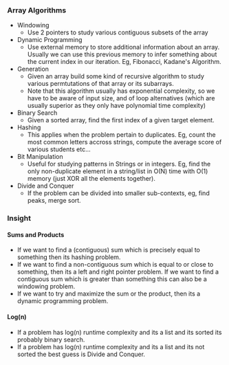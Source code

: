 ### Array Algorithms
- Windowing
	- Use 2 pointers to study various contiguous subsets of the array
- Dynamic Programming
	- Use external memory to store additional information about an array. Usually we can use this previous memory to infer something about the current index in our iteration. Eg, Fibonacci, Kadane's Algorithm.
- Generation
	- Given an array build some kind of recursive algorithm to study various permtutations of that array or its subarrays.
	- Note that this algorithm usually has exponential complexity, so we have to be aware of input size, and of loop alternatives (which are usually superior as they only have polynomial time complexity)
- Binary Search
	- Given a sorted array, find the first index of a given target element.
- Hashing
	- This applies when the problem pertain to duplicates. Eg, count the most common letters accross strings, compute the average score of various students etc...
- Bit Manipulation
	- Useful for studying patterns in Strings or in integers. Eg, find the only non-duplicate element in a string/list in O(N) time with O(1) memory (just XOR all the elements together).
- Divide and Conquer
	- If the problem can be divided into smaller sub-contexts, eg, find peaks, merge sort.

### Insight
#### Sums and Products
- If we want to find a (contiguous) sum which is precisely equal to something then its hashing problem. 
- If we want to find a non-contiguous sum which is equal to or close to something, then its a left and right pointer problem. If we want to find a contiguous sum which is greater than something this can also be a windowing problem.
- If we want to try and maximize the sum or the product, then its a dynamic programming problem.

#### Log(n)
- If a problem has log(n) runtime complexity and its a list and its sorted its probably binary search.
- If a problem has log(n) runtime complexity and its a list and its not sorted the best guess is Divide and Conquer.
